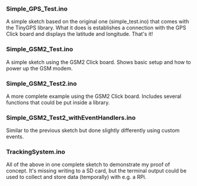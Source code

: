 ### Simple_GPS_Test.ino

A simple sketch based on the original one (simple_test.ino) that comes with the TinyGPS library. What it does is
establishes a connection with the GPS Click board and displays the latitude and longitude. That's it!

### Simple_GSM2_Test.ino

A simple sketch using the GSM2 Click board. Shows basic setup and how to power up the GSM modem.

### Simple_GSM2_Test2.ino

A more complete example using the GSM2 Click board. Includes several functions that could be put inside a library.

### Simple_GSM2_Test2_withEventHandlers.ino

Similar to the previous sketch but done slightly differently using custom events.

### TrackingSystem.ino

All of the above in one complete sketch to demonstrate my proof of concept. It's missing writing to a SD card,
but the terminal output could be used to collect and store data (temporally) with e.g. a RPi.
